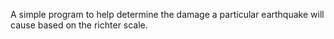 A simple program to help determine the damage a particular earthquake will cause based on the richter scale.
